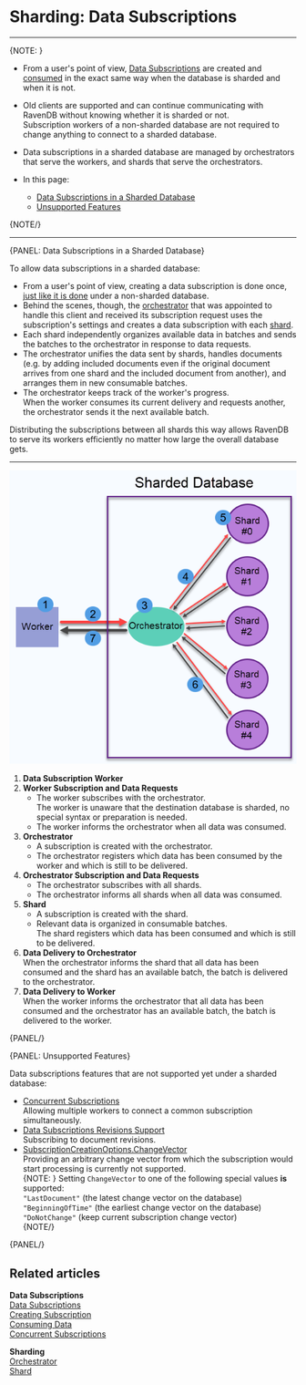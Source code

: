 ﻿# Sharding: Data Subscriptions
---

{NOTE: }

* From a user's point of view, [Data Subscriptions](../client-api/data-subscriptions/what-are-data-subscriptions) 
  are created and [consumed](../client-api/data-subscriptions/consumption/how-to-consume-data-subscription) 
  in the exact same way when the database is sharded and when it is not.  
  
* Old clients are supported and can continue communicating with RavenDB 
  without knowing whether it is sharded or not.  
  Subscription workers of a non-sharded database are not required to change 
  anything to connect to a sharded database.  

* Data subscriptions in a sharded database are managed by orchestrators 
  that serve the workers, and shards that serve the orchestrators.  

* In this page:  
  * [Data Subscriptions in a Sharded Database](../sharding/subscriptions#data-subscriptions-in-a-sharded-database)  
  * [Unsupported Features](../sharding/subscriptions#unsupported-features)  

{NOTE/}

---

{PANEL: Data Subscriptions in a Sharded Database}

To allow data subscriptions in a sharded database:  

* From a user's point of view, creating a data subscription is 
  done once, [just like it is done](../client-api/data-subscriptions/creation/how-to-create-data-subscription) 
  under a non-sharded database.  
* Behind the scenes, though, the [orchestrator](../sharding/overview#client-server-communication) 
  that was appointed to handle this client and received its 
  subscription request uses the subscription's settings and 
  creates a data subscription with each [shard](../sharding/overview#shards).  
* Each shard independently organizes available data in batches 
  and sends the batches to the orchestrator in response to data 
  requests.  
* The orchestrator unifies the data sent by shards, handles 
  documents (e.g. by adding included documents even if the 
  original document arrives from one shard and the included 
  document from another), and arranges them in new consumable 
  batches.  
* The orchestrator keeps track of the worker's progress.  
  When the worker consumes its current delivery and requests 
  another, the orchestrator sends it the next available batch.  

Distributing the subscriptions between all shards this way 
allows RavenDB to serve its workers efficiently no matter 
how large the overall database gets.  

---

![Subscription](images/subscriptions.png "Subscription")

1. **Data Subscription Worker**  
2. **Worker Subscription and Data Requests**  
    * The worker subscribes with the orchestrator.  
      The worker is unaware that the destination database is sharded, 
      no special syntax or preparation is needed.  
    * The worker informs the orchestrator when all data was consumed.  
3. **Orchestrator**  
    * A subscription is created with the orchestrator.  
    * The orchestrator registers which data has been consumed by the worker 
      and which is still to be delivered.  
4. **Orchestrator Subscription and Data Requests**  
    * The orchestrator subscribes with all shards.  
    * The orchestrator informs all shards when all data was consumed.  
5. **Shard**  
    * A subscription is created with the shard.  
    * Relevant data is organized in consumable batches.  
      The shard registers which data has been consumed and which is still 
      to be delivered.  
6. **Data Delivery to Orchestrator**  
   When the orchestrator informs the shard that all data has been consumed 
   and the shard has an available batch, the batch is delivered to the orchestrator.  
6. **Data Delivery to Worker**  
   When the worker informs the orchestrator that all data has been consumed 
   and the orchestrator has an available batch, the batch is delivered to the worker.  

{PANEL/}

{PANEL: Unsupported Features}

Data subscriptions features that are not supported yet under a sharded database:  

* [Concurrent Subscriptions](../client-api/data-subscriptions/concurrent-subscriptions)  
  Allowing multiple workers to connect a common subscription simultaneously.  
* [Data Subscriptions Revisions Support](../client-api/data-subscriptions/advanced-topics/subscription-with-revisioning)  
  Subscribing to document revisions.  
* [SubscriptionCreationOptions.ChangeVector](../client-api/data-subscriptions/creation/api-overview#subscriptioncreationoptions<t>)  
  Providing an arbitrary change vector from which the subscription would start processing 
  is currently not supported.  
  {NOTE: }
  Setting `ChangeVector` to one of the following special values **is** supported:  
  `"LastDocument"` (the latest change vector on the database)  
  `"BeginningOfTime"` (the earliest change vector on the database)  
  `"DoNotChange"` (keep current subscription change vector)  
  {NOTE/}


{PANEL/}

## Related articles

**Data Subscriptions**  
[Data Subscriptions](../client-api/data-subscriptions/what-are-data-subscriptions)  
[Creating Subscription](../client-api/data-subscriptions/creation/how-to-create-data-subscription)  
[Consuming Data](../client-api/data-subscriptions/consumption/how-to-consume-data-subscription)  
[Concurrent Subscriptions](../client-api/data-subscriptions/concurrent-subscriptions)  

**Sharding**  
[Orchestrator](../sharding/overview#client-server-communication)  
[Shard](../sharding/overview#shards)  
